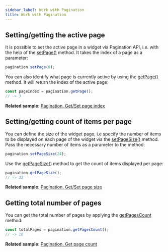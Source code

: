 ```yaml
---
sidebar_label: Work with Pagination
title: Work with Pagination
---          
```



Setting/getting the active page
--------------------------

It is possible to set the active page in a widget via Pagination API, i.e. with the help of the [setPage()](pagination/api/pagination_setpage_method.md) method. It takes the index of a page as a parameter:

~~~js
pagination.setPage(0);
~~~

You can also identify what page is currently active by using the [getPage()](pagination/api/pagination_getpage_method.md) method. It will return the index of the active page:

~~~js
const pageIndex = pagination.getPage();
// -> 3
~~~

**Related sample**: [Pagination. Get/Set page index](https://snippet.dhtmlx.com/qepjgf7h)

Setting/getting count of items per page
-----------------------------------------

You can define the size of the widget page, i.e specify the number of items to be displayed on each page of the widget via the [setPageSize()](pagination/api/pagination_setpagesize_method.md) method. Pass the necessary number of items as a parameter to the method:

~~~js
pagination.setPageSize(24);
~~~

Use the [getPageSize()](pagination/api/pagination_getpagesize_method.md) method to get the count of items displayed per page:

~~~js
pagination.getPageSize();
// -> 22
~~~

**Related sample**: [Pagination. Get/Set page size](https://snippet.dhtmlx.com/9u3gsyd4)

Getting total number of pages
-------------------------------

You can get the total number of pages by applying the [getPagesCount](pagination/api/pagination_getpagescount_method.md) method:

~~~js
const totalPages = pagination.getPagesCount();
// -> 10
~~~

**Related sample**: [Pagination. Get page count](https://snippet.dhtmlx.com/k5j6acc5)